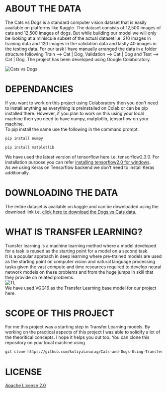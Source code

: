 # ABOUT THE DATA  
The Cats vs Dogs is a standard computer vision dataset that is easily available on platforms like Kaggle. The dataset consists of 12,500 images of cats and 12,500 images of dogs. But while building our model we will only be looking at a miniscule subset of the actual dataset i.e. 210 images in training data and 120 images in the validation data and lastly 40 images in the testing data. For our task I have manually arranged the data in a folder structure following Train --> Cat | Dog, Validation --> Cat | Dog and Test --> Cat | Dog. The project has been developed using Google Colaboratory.  
  
![Cats vs Dogs](https://storage.googleapis.com/kaggle-competitions/kaggle/3362/media/woof_meow.jpg)  
  
# DEPENDANCIES  
If you want to work on this project using Colaboratory then you don't need to install anything as everything is preinstalled on Colab or can be pip installed there. However, if you plan to work on this using your local machine then you need to have numpy, matplotlib, tensorflow on your machine.  
To pip install the same use the following in the command prompt:  
```html  
pip install numpy  
```  
```html  
pip install matplotlib
```  
We have used the latest version of tensorflow here i.e. tensorflow2.3.0. For installation purpose you can refer [installing tensorflow2.0 for windows](https://www.tensorflow.org/install).  
As we using Keras on Tensorflow backend we don't need to install Keras additionally.  
# DOWNLOADING THE DATA  
The entire dataset is available on kaggle and can be downloaded using the download link i.e. [click here to download the Dogs vs Cats data.](https://www.kaggle.com/c/dogs-vs-cats/data)  
# WHAT IS TRANSFER LEARNING?  
Transfer learning is a machine learning method where a model developed for a task is reused as the starting point for a model on a second task.  
It is a popular approach in deep learning where pre-trained models are used as the starting point on computer vision and natural language processing tasks given the vast compute and time resources required to develop neural network models on these problems and from the huge jumps in skill that they provide on related problems.  
![TL](https://3qeqpr26caki16dnhd19sv6by6v-wpengine.netdna-ssl.com/wp-content/uploads/2017/09/Three-ways-in-which-transfer-might-improve-learning.png)  
We have used VGG16 as the Transfer Learning base model for our project here.
# SCOPE OF THIS PROJECT  
For me this project was a starting step in Transfer Learning models. By working on the practical aspects of this project I was able to solidify a lot of the theoritical concepts. I hope it helps you out too. You can clone this repository on your local machine using  
```html
git clone https://github.com/kotiyalanurag/Cats-and-Dogs-Using-Transfer-Learning.git
```
# LICENSE  
[Apache License 2.0](https://github.com/kotiyalanurag/Cats-and-Dogs-Using-Transfer-Learning/blob/main/LICENSE)
